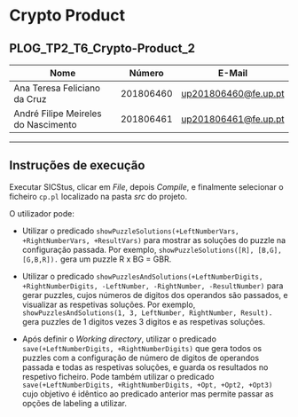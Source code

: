 # Crypto Product

## PLOG_TP2_T6_Crypto-Product_2
| Nome             | Número    | E-Mail               |
| ---------------- | --------- | ---------------------|
| Ana Teresa Feliciano da Cruz  | 201806460 | up201806460@fe.up.pt |
| André Filipe Meireles do Nascimento | 201806461 | up201806461@fe.up.pt |

---

## Instruções de execução

Executar SICStus, clicar em _File_, depois _Compile_, e finalmente selecionar o ficheiro `cp.pl` localizado na pasta _src_ do projeto.

O utilizador pode:

- Utilizar o predicado `showPuzzleSolutions(+LeftNumberVars, +RightNumberVars, +ResultVars)` para mostrar as soluções do puzzle na configuração passada. Por exemplo,  `showPuzzleSolutions([R], [B,G], [G,B,R]).` gera um puzzle R x BG = GBR.

- Utilizar o predicado `showPuzzlesAndSolutions(+LeftNumberDigits, +RightNumberDigits, -LeftNumber, -RightNumber, -ResultNumber)` para gerar puzzles, cujos números de digitos dos operandos são passados, e visualizar as respetivas soluções. Por exemplo, `showPuzzlesAndSolutions(1, 3, LeftNumber, RightNumber, Result).` gera puzzles de 1 digitos vezes 3 digitos e as respetivas soluções.

- Após definir o _Working directory_, utilizar o predicado `save(+LeftNumberDigits, +RightNumberDigits)` que gera todos os puzzles com a configuração de número de digitos de operandos passada e todas as respetivas soluções, e guarda os resultados no respetivo ficheiro. Pode também utilizar o predicado `save(+LeftNumberDigits, +RightNumberDigits, +Opt, +Opt2, +Opt3)` cujo objetivo é idêntico ao predicado anterior mas permite passar as opções de labeling a utilizar.
